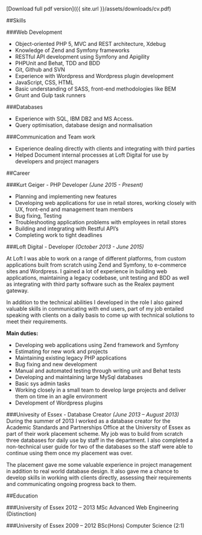[Download full pdf version]({{ site.url }}/assets/downloads/cv.pdf)

##Skills

###Web Development

- Object-oriented PHP 5, MVC and REST architecture, Xdebug
- Knowledge of Zend and Symfony frameworks
- RESTful API development using Symfony and Apigility
- PHPUnit and Behat, TDD and BDD
- Git, Github and SVN
- Experience with Wordpress and Wordpress plugin development
- JavaScript, CSS, HTML
- Basic understanding of SASS, front-end methodologies like BEM
- Grunt and Gulp task runners

###Databases
- Experience with SQL, IBM DB2 and MS Access.
- Query optimisation, database design and normalisation

###Communication and Team work

- Experience dealing directly with clients and integrating with third parties
- Helped Document internal processes at Loft Digital for use by developers and project managers

##Career

###Kurt Geiger - PHP Developer *(June 2015 - Present)*

- Planning and implementing new features
- Developing web applications for use in retail stores, working closely with UX, front-end and management team members
- Bug fixing, Testing
- Troubleshooting application problems with employees in retail stores
- Building and integrating with Restful API’s
- Completing work to tight deadlines

###Loft Digital - Developer *(October 2013 - June 2015)*

At Loft I was able to work on a range of different platforms, from custom applications built from scratch using Zend and Symfony, to e-commerce sites and Wordpress. I gained a lot of experience in building web applications, maintaining a legacy codebase, unit testing and BDD as well as integrating with third party software such as the Realex payment gateway.

In addition to the technical abilities I developed in the role I also gained valuable skills in communicating with end users, part of my job entailed speaking with clients on a daily basis to come up with technical solutions to meet their requirements.

**Main duties:**

- Developing web applications using Zend framework and Symfony
- Estimating for new work and projects
- Maintaining existing legacy PHP applications
- Bug fixing and new development
- Manual and automated testing through writing unit and Behat tests
- Developing and maintaining large MySql databases
- Basic sys admin tasks
- Working closely in a small team to develop large projects and deliver them on time in an agile environment
- Development of Wordpress plugins

###Univesity of Essex - Database Creator *(June 2013 – August 2013)*
During the summer of 2013 I worked as a database creator for the Academic Standards and Partnerships Office at the University of Essex as part of their work placement scheme. My job was to build from scratch three databases for daily use by staff in the department. I also completed a non-technical user guide for two of the databases so the staff were able to continue using them once my placement was over.

The placement gave me some valuable experience in project management in addition to real world database design. It also gave me a chance to develop skills in working with clients directly, assessing their requirements and communicating ongoing progress back to them.

##Education

###University of Essex 2012 – 2013
MSc Advanced Web Engineering (Distinction)

###University of Essex 2009 – 2012
BSc(Hons) Computer Science (2:1)
